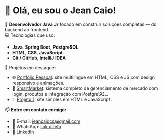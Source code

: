 # 👋 Olá, eu sou o Jean Caio!

🎯 **Desenvolvedor Java Jr** focado em construir soluções completas — do backend ao frontend.  
💻 Tecnologias que uso:
- **Java**, **Spring Boot**, **PostgreSQL**
- **HTML**, **CSS**, **JavaScript**
- **Git / GitHub**, **IntelliJ IDEA**

🚀 Projetos em destaque:
- 🌐 [Portfólio Pessoal](https://jeancaiocs.github.io/portfolio/): site multilíngue em HTML, CSS e JS com design responsivo e animações.
- 🛒 [SmartMarket](https://github.com/jeancaio/smartmarket): sistema completo de gerenciamento de mercado com login, produtos e integração com PostgreSQL.
- 💡 [Projeto 1](https://github.com/jeancaio/projeto-1): site simples em HTML e JavaScript.

📫 **Entre em contato comigo:**
- 📧 E-mail: jeancaiocs@gmail.com  
- 📱 WhatsApp: [link direto](https://wa.me/5544998873044)  
- 💼 [LinkedIn](https://www.linkedin.com/in/jeancaio/)
